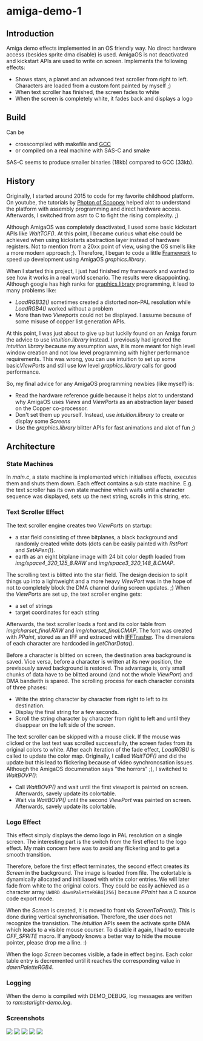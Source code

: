 # amiga-demo-1

## Introduction

Amiga demo effects implemented in an OS friendly way. No direct
hardware access (besides sprite dma disable) is used. AmigaOS
is not deactivated and kickstart APIs are used to write on screen.
Implements the following effects:

* Shows stars, a planet and an advanced text scroller from right to left.
  Characters are loaded from a custom font painted by myself ;)
* When text scroller has finished, the screen fades to white
* When the screen is completely white, it fades back and displays
  a logo

## Build

Can be 

* crosscompiled with makefile and [GCC](http://aminet.net/package/dev/gcc/m68k-amigaos-gcc)
* or compiled on a real machine with SAS-C and smake

SAS-C seems to produce smaller binaries (18kb) compared to GCC (33kb).

## History

Originally, I started around 2015 to code for my favorite childhood platform.
On youtube, the tutorials by [Photon of Scoopex](https://www.youtube.com/channel/UC1lfCoAuwbQ22H-KoImEygg)
helped alot to understand the platform with assembly programming and direct
hardware access. Afterwards, I switched from asm to C to fight the rising complexity. ;)

Although AmigaOS was completely deactivated, I used some basic kickstart APIs
like *WaitTOF()*. At this point, I became curious what else could be achieved
when using kickstarts abstraction layer instead of hardware registers. Not to mention
from a 20xx point of view, using the OS smells like a more modern approach ;).
Therefore, I began to code a little [Framework](https://github.com/b3lial/amiga-starlight-framework)
to speed up development using AmigaOS *graphics.library*.

When I started this project, I just had finished my framework and wanted to see
how it works in a real world scenario. The results were disappointing. Although
google has high ranks for [graphics.library](https://wiki.amigaos.net/wiki/Classic_Graphics_Primitives)
programming, it lead to many problems like:

* *LoadRGB32()* sometimes created a distorted non-PAL resolution while *LoadRGB4()*
worked without a problem
* More than two *Viewports* could not be displayed. I assume because of some misuse
of copper list generation APIs.

At this point, I was just about to give up but luckily found on an Amiga forum the advice
to use *intuition.library* instead. I previously had ignored the *intuition.library*
because my assumption was, it is more meant for high level window creation and not
low level programming with higher performance requirements. This was wrong, you
can use intuition to set up some basic*ViewPorts* and still use low level
*graphics.library* calls for good performance. 

So, my final advice for any AmigaOS programming newbies (like myself) is:

* Read the hardware reference guide because it helps alot to understand
why AmigaOS uses *Views* and *ViewPorts* as an abstraction layer based on the 
Copper co-processor. 
* Don't set them up yourself. Instead, use *intuition.library* to create or display some *Screens*
* Use the *graphics.library* blitter APIs for fast animations and alot of fun ;)

## Architecture

### State Machines

In *main.c*, a state machine is implemented which initialises effects, executes them
and shuts them down. Each effect contains a sub state machine. E.g.
the text scroller has its own state machine which waits until a character sequence
was displayed, sets up the next string, scrolls in this string, etc.

### Text Scroller Effect

The text scroller engine creates two *ViewPorts* on startup:

* a star field consisting of three bitplanes, a black background and
randomly created white dots (dots can be easily painted with *RstPort* and *SetAPen()*).
* earth as an eight bitplane image with 24 bit color depth loaded from *img/space4_320_125_8.RAW*
and *img/space3_320_148_8.CMAP*.

The scrolling text is blitted into the star field. The design decision to split things up into a lightweight
and a more heavy *ViewPort* was in the hope of not to completely block the DMA channel
during screen updates. ;) When the *ViewPorts* are set up, the text scroller engine gets:

* a set of strings
* target coordinates for each string

Afterwards, the text scroller loads a font and its color table from *img/charset_final.RAW*
and *img/charset_final.CMAP*. The font was created with *PPaint*, stored as an
IFF and extraced with [IFFTrasher](http://aminet.net/package/gfx/conv/IFFTrasher).
The dimensions of each character are hardcoded in *getCharData()*. 

Before a character is blitted on screen, the destination area background is saved. Vice versa, before
a character is written at its new position, the previsously saved background is
restored. The advantage is, only small chunks of data have to be blitted around (and not the whole *ViewPort*)
and DMA bandwith is spared. The scrolling process for each character consists of three phases:

* Write the string character by character from right to left to its destination.
* Display the final string for a few seconds.
* Scroll the string character by character from right to left and until they
disappear on the left side of the screen.

The text scroller can be skipped with a mouse click. If the mouse was clicked or
the last text was scrolled successfully, the screen fades from its original colors to white.
After each iteration of the fade effect, *LoadRGB()* is called to update the color map.
Originally, I called *WaitTOF()* and did the update but this lead to flickering because
of video synchronosation issues. Although the AmigaOS documenation says "the horrors" ;), I switched
to *WaitBOVP()*:

* Call *WaitBOVP()* and wait until the first viewport is painted on screen. Afterwards,
savely update its colortable.
* Wait via *WaitBOVP()* until the second *ViewPort* was painted on screen. Afterwards,
savely update its colortable.

### Logo Effect

This effect simply displays the demo logo in PAL resolution on a single screen. The interesting
part is the switch from the first effect to the logo effect. My main concern
here was to avoid any flickering and to get a smooth transition.

Therefore, before the first effect terminates, the second effect creates its *Screen* in the background.
The image is loaded from file. The colortable is dynamically allocated and initiliased with white
color entries. We will later fade from white to the original colors. They could be easily
achieved as a character array `UWORD dawnPaletteRGB4[256]` because *PPaint* has a C source code export mode.

When the *Screen* is created, it is moved to front via *ScreenToFront()*. This is done during vertical
synchronisation. Therefore, the user does not recognize the transistion. The *intuition* APIs
seem the activate sprite DMA which leads to a visible mouse courser. To disable it again,
I had to execute *OFF_SPRITE* macro. If anybody knows a better way to hide the mouse pointer,
please drop me a line. :)

When the logo *Screen* becomes visible, a fade in effect begins. Each color table entry
is decremented until it reaches the corresponding value in *dawnPaletteRGB4*.

### Logging

When the demo is compiled with DEMO_DEBUG, log messages are written to *ram:starlight-demo.log*.

### Screenshots

![](img/screenshots/1.png)
![](img/screenshots/2.png)
![](img/screenshots/3.png)
![](img/screenshots/4.png)
![](img/screenshots/5.png)